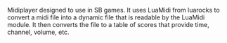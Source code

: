 Midiplayer designed to use in SB games. It uses LuaMidi from luarocks to convert a midi file into a dynamic file that is readable by the LuaMidi module. It then converts the file to a table of scores that provide time, channel, volume, etc.
